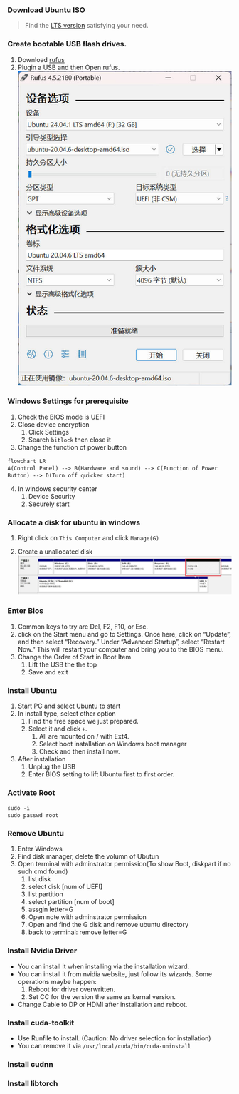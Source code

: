 ### Download Ubuntu ISO  
> Find the [LTS version](https://releases.ubuntu.com/20.04/) satisfying your need.  


### Create bootable USB flash drives.  
1. Download [rufus](https://github.com/pbatard/rufus)  
2. Plugin a USB and then Open rufus.   
![rufus](./img/rufus.jpg)

### Windows Settings for prerequisite  
1. Check the BIOS mode is UEFI  
2. Close device encryption  
    1. Click Settings  
    2. Search `bitlock` then close it 
3. Change the function of power button  
```mermaid
flowchart LR
A(Control Panel) --> B(Hardware and sound) --> C(Function of Power Button) --> D(Turn off quicker start)
```
4. In windows security center  
    1. Device Security  
    2. Securely start 

### Allocate a disk for ubuntu in windows  
1. Right click on `This Computer` and click `Manage(G)` 

2. Create a unallocated disk  
![disk](./img/disk.jpg)

### Enter Bios  
1. Common keys to try are Del, F2, F10, or Esc.  
2. click on the Start menu and go to Settings. Once here, click on “Update”, and then select “Recovery.” Under “Advanced Startup”, select “Restart Now.” This will restart your computer and bring you to the BIOS menu.
3. Change the Order of Start in Boot Item  
    1. Lift the USB the the top  
    2. Save and exit  

### Install Ubuntu  
1. Start PC and select Ubuntu to start  
2. In install type, select other option  
    1. Find the free space we just prepared.  
    2. Select it and click `+`.  
        1. All are mounted on / with Ext4.  
        2. Select boot installation on Windows boot manager
        3. Check and then install now.  
3. After installation  
    1. Unplug the USB  
    2. Enter BIOS setting to lift Ubuntu first to first order.  


### Activate Root  
```
sudo -i  
sudo passwd root  
```

### Remove Ubuntu  
1. Enter Windows  
2. Find disk manager, delete the volumn of Ubutun  
3. Open terminal with adminstrator permission(To show Boot, diskpart if no such cmd found)  
    1. list disk  
    2. select disk [num of UEFI]
    3. list partition  
    4. select partition [num of boot]
    5. assgin letter=G  
    6. Open note with adminstrator permission  
    7. Open and find the G disk and remove ubuntu directory  
    8. back to terminal: remove letter=G


### Install Nvidia Driver  
- You can install it when installing via the installation wizard.  
- You can install it from nvidia website, just follow its wizards. Some operations maybe happen:  
    1. Reboot for driver overwritten.  
    2. Set CC for the version the same as kernal version.  
- Change Cable to DP or HDMI after installation and reboot.  

### Install cuda-toolkit  
- Use Runfile to install. (Caution: No driver selection for installation)  
- You can remove it via `/usr/local/cuda/bin/cuda-uninstall`  


### Install cudnn  

### Install libtorch  


